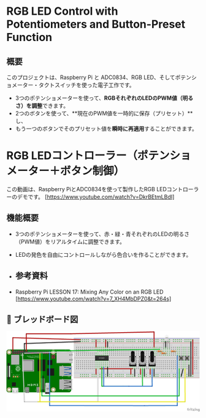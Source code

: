 # RGB LED Control with Potentiometers and Button-Preset Function

##  概要

このプロジェクトは、Raspberry Pi と ADC0834、RGB LED、そしてポテンショメーター・タクトスイッチを使った電子工作です。

- 3つのポテンショメーターを使って、**RGBそれぞれのLEDのPWM値（明るさ）を調整**できます。
- 2つのボタンを使って、**現在のPWM値を一時的に保存（プリセット）**し、
- もう一つのボタンでそのプリセット値を**瞬時に再適用**することができます。

# RGB LEDコントローラー（ポテンショメーター＋ボタン制御）

この動画は、Raspberry PiとADC0834を使って製作したRGB LEDコントローラーのデモです。
 [https://www.youtube.com/watch?v=DkrBEtmLBdI]

##  機能概要

- 3つのポテンショメーターを使って、赤・緑・青それぞれのLEDの明るさ（PWM値）をリアルタイムに調整できます。
- LEDの発色を自由にコントロールしながら色合いを作ることができます。


- ##  参考資料

- Raspberry Pi LESSON 17: Mixing Any Color on an RGB LED　[https://www.youtube.com/watch?v=7_XH4MbDPZ0&t=264s]


## 🔌 ブレッドボード図

![ブレッドボード図](breadboard-diagram.png.png)






